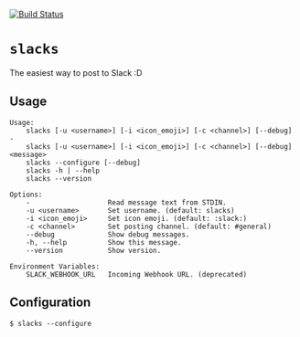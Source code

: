 [![Build Status](https://travis-ci.org/sameyasu/slacks.svg?branch=master)](https://travis-ci.org/sameyasu/slacks)

# `slacks`

The easiest way to post to Slack :D

## Usage

```
Usage:
    slacks [-u <username>] [-i <icon_emoji>] [-c <channel>] [--debug] -
    slacks [-u <username>] [-i <icon_emoji>] [-c <channel>] [--debug] <message>
    slacks --configure [--debug]
    slacks -h | --help
    slacks --version

Options:
    -                   Read message text from STDIN.
    -u <username>       Set username. (default: slacks)
    -i <icon_emoji>     Set icon emoji. (default: :slack:)
    -c <channel>        Set posting channel. (default: #general)
    --debug             Show debug messages.
    -h, --help          Show this message.
    --version           Show version.

Environment Variables:
    SLACK_WEBHOOK_URL   Incoming Webhook URL. (deprecated)
```

## Configuration

```
$ slacks --configure
```
